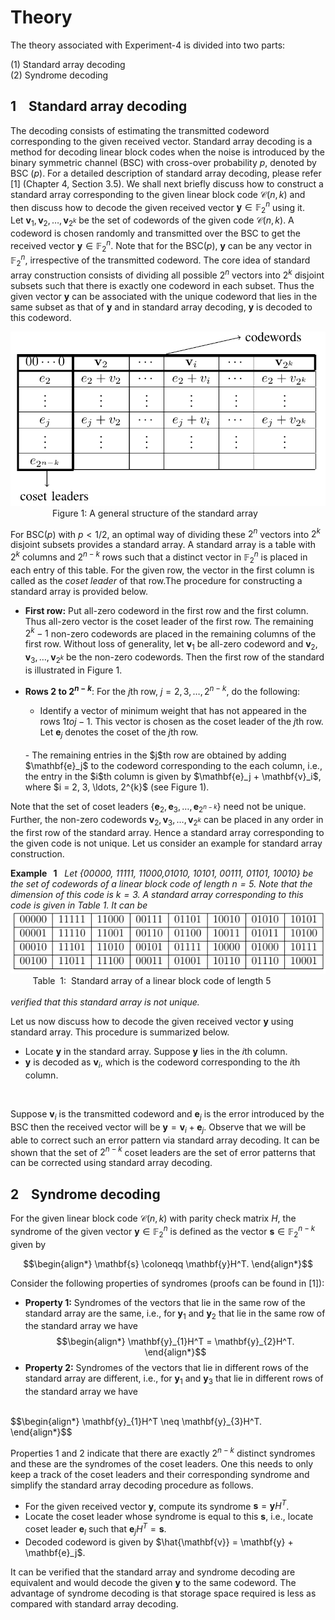 # Theory

The theory associated with Experiment-4 is divided into two parts:

(1) Standard array decoding <br />
(2) Syndrome decoding

## 1 &nbsp;&nbsp; Standard array decoding


The decoding consists of estimating the transmitted codeword corresponding to the given received vector. Standard array decoding is a method for decoding linear block codes when the noise is introduced by the binary symmetric channel (BSC) with cross-over probability $p$, denoted by BSC $(p)$. For a detailed description of standard array decoding, please refer [1] (Chapter 4, Section 3.5). We shall next briefly discuss how to construct a standard array corresponding to the given linear block code $\mathcal{C}(n,k)$ and then discuss how to decode the given received vector $\mathbf{y} \in \mathbb{F}_2^n$ using it.
<br />
Let $\mathbf{v}_1, \mathbf{v}_2, \ldots, \mathbf{v}_{2^k}$ be the set of codewords of the given code $\mathcal{C}(n,k)$. A codeword is chosen randomly and transmitted over the BSC to get the received vector $\mathbf{y} \in \mathbb{F}_2^n$. Note that for the BSC$(p)$, $\mathbf{y}$ can be any vector in $\mathbb{F}_2^n$, irrespective of  the transmitted codeword. The core idea of standard array construction consists of dividing all possible $2^n$ vectors into $2^k$ disjoint subsets such that there is exactly one codeword in each subset. Thus the given vector $\mathbf{y}$ can be associated with the unique codeword that lies in the same subset as that of $\mathbf{y}$ and in standard array decoding, $\mathbf{y}$ is decoded to this codeword.  

![alt text](./images/Stanndard_array_general.png)
<br /> 
&nbsp;&nbsp;&nbsp;&nbsp;&nbsp;&nbsp;&nbsp;&nbsp;&nbsp;&nbsp;&nbsp;&nbsp;&nbsp;&nbsp;&nbsp;&nbsp; Figure&nbsp;1: A general structure of the standard array

For BSC$(p)$ with $p<1/2$, an optimal way of dividing these $2^n$ vectors into $2^k$ disjoint subsets provides a standard array. A standard array is a table with $2^k$ columns and $2^{n-k}$ rows such that a distinct vector in $\mathbb{F}_2^n$ is placed in each entry of this table. For the given row, the vector in the first column is called as the _coset leader_ of that row.The procedure for constructing a standard array is provided below.

- **First row:** Put all-zero codeword in the first row and the first column. Thus all-zero vector is the coset leader of the first row. The remaining $2^k-1$ non-zero codewords are placed in the remaining columns of the first row. Without loss of generality, let $\mathbf{v}_1$ be all-zero codeword and $\mathbf{v}_2, \mathbf{v}_3, \ldots, \mathbf{v}_{2^k}$ be the non-zero codewords. Then the first row of the standard is illustrated in Figure 1.  
- **Rows $2$ to $2^{n-k}$**: For the $j$th row, $j = 2, 3, \ldots, 2^{n-k}$, do the following:
   <br />
   - Identify a vector of minimum weight that has not appeared in the rows $1 to j-1$. This vector is chosen as the coset leader of the 
   $j$th row. 
   Let $\mathbf{e}_j$ denotes the coset of the $j$th row.

   <br />
   - The remaining entries in the $j$th row are obtained by adding
   $\mathbf{e}_j$ to the codeword corresponding to the each column, i.e., the entry in the $i$th column is given by 
   $\mathbf{e}_j + \mathbf{v}_i$, where $i = 2, 3, \ldots, 2^{k}$ (see Figure 1).  
 

Note that the set of coset leaders $\{ \mathbf{e}_2, \mathbf{e}_3, \ldots, \mathbf{e}_{2^{n-k}}\}$ need not be unique. Further, the non-zero codewords $\mathbf{v}_2, \mathbf{v}_3, \ldots, \mathbf{v}_{2^k}$ can be placed in any order in the first row of the standard array. Hence a standard array corresponding to the given code is not unique. Let us consider an example for standard array construction.
<br />

 **Example &nbsp; 1**&nbsp;&nbsp;  _Let {00000, 11111, 11000,01010, 10101, 00111, 01101, 10010} be the set of codewords of a linear block code of length $n=5$. Note that the dimension of this code is $k=3$. A standard array corresponding to this code is given in Table 1.
It can be_ 
<br />
![alt text](./images/Stanndard_array_example_n_5.png)
<br />
&nbsp;&nbsp;&nbsp;&nbsp;&nbsp;&nbsp;&nbsp;&nbsp;&nbsp;Table &nbsp;1:&nbsp; Standard array of a linear block code of length 5
<br />
<br />
_verified that this standard array is not unique._

Let us now discuss how to decode the given received vector $\mathbf{y}$ using standard array. This procedure is summarized below.
- Locate $\mathbf{y}$ in the standard array. Suppose $\mathbf{y}$ lies in the $i$th column.
- $\mathbf{y}$ is decoded as $\mathbf{v}_i$, which is the codeword corresponding to the $i$th column.
<br  />

Suppose $\mathbf{v}_i$ is the transmitted codeword and $\mathbf{e}_j$ is the error introduced by the BSC then the received vector will be $\mathbf{y} = \mathbf{v}_i + \mathbf{e}_j$. Observe that we will be able to correct such an error pattern via standard array decoding. It can be shown that the set of $2^{n-k}$ coset leaders are the set of error patterns that can be corrected using standard array decoding. 

## 2 &nbsp;&nbsp; Syndrome decoding

For the given linear block code $\mathcal{C}(n,k)$ with parity check matrix $H$, the syndrome of the given vector $\mathbf{y} \in \mathbb{F}_2^n$ is defined as the vector  $\mathbf{s} \in \mathbb{F}_2^{n-k}$ given by <br />

$$\begin{align*}
\mathbf{s} \coloneqq \mathbf{y}H^T.
\end{align*}$$


Consider the following properties of syndromes (proofs can be found in [1]): 

- **Property 1:** Syndromes of the vectors that lie in the same row of the standard array are the same, i.e., for $\mathbf{y}_{1}$ and $\mathbf{y}_{2}$ that lie in the same row of the standard array we have
$$\begin{align*}
\mathbf{y}_{1}H^T = \mathbf{y}_{2}H^T.
\end{align*}$$
- **Property 2:** Syndromes of the vectors that lie in different rows of the standard array are different, i.e., for $\mathbf{y}_{1}$ and $\mathbf{y}_{3}$ that lie in different rows of the standard array we have
<br />
$$\begin{align*}
\mathbf{y}_{1}H^T \neq \mathbf{y}_{3}H^T.
\end{align*}$$
<br />

Properties 1 and 2 indicate that there are exactly $2^{n-k}$ distinct syndromes and these are the syndromes of the coset leaders. One this needs to only keep a track of the coset leaders and their corresponding syndrome and simplify the standard array decoding procedure as follows.

- For the given received vector $\mathbf{y}$, compute its syndrome $\mathbf{s} = \mathbf{y}H^T$.
- Locate the coset leader whose syndrome is equal to this $\mathbf{s}$, i.e., locate coset leader $\mathbf{e}_l$ such that $\mathbf{e}_jH^T = \mathbf{s}$.
- Decoded codeword is given by $\hat{\mathbf{v}} = \mathbf{y} + \mathbf{e}_j$.


It can be verified that the standard array and syndrome decoding are equivalent and would decode the given $\mathbf{y}$ to the same codeword. The advantage of syndrome decoding is that storage space required is less as compared with standard array decoding. 

